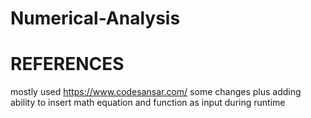 # Numerical-Analysis

# REFERENCES
mostly used https://www.codesansar.com/
some changes plus adding ability to insert math equation and function as input during runtime
